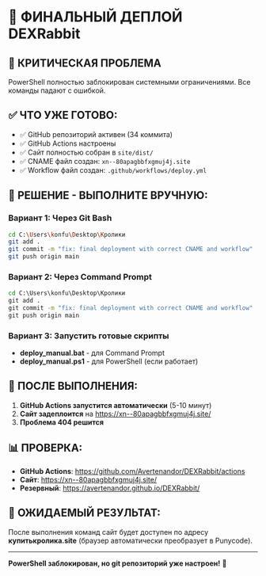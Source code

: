 # 🚀 ФИНАЛЬНЫЙ ДЕПЛОЙ DEXRabbit

## 🚨 КРИТИЧЕСКАЯ ПРОБЛЕМА
PowerShell полностью заблокирован системными ограничениями. Все команды падают с ошибкой.

## ✅ ЧТО УЖЕ ГОТОВО:
- ✅ GitHub репозиторий активен (34 коммита)
- ✅ GitHub Actions настроены
- ✅ Сайт полностью собран в `site/dist/`
- ✅ CNAME файл создан: `xn--80apagbbfxgmuj4j.site`
- ✅ Workflow файл создан: `.github/workflows/deploy.yml`

## 🎯 РЕШЕНИЕ - ВЫПОЛНИТЕ ВРУЧНУЮ:

### Вариант 1: Через Git Bash
```bash
cd C:\Users\konfu\Desktop\Кролики
git add .
git commit -m "fix: final deployment with correct CNAME and workflow"
git push origin main
```

### Вариант 2: Через Command Prompt
```cmd
cd C:\Users\konfu\Desktop\Кролики
git add .
git commit -m "fix: final deployment with correct CNAME and workflow"
git push origin main
```

### Вариант 3: Запустить готовые скрипты
- **deploy_manual.bat** - для Command Prompt
- **deploy_manual.ps1** - для PowerShell (если работает)

## 🔄 ПОСЛЕ ВЫПОЛНЕНИЯ:

1. **GitHub Actions запустится автоматически** (5-10 минут)
2. **Сайт задеплоится** на https://xn--80apagbbfxgmuj4j.site/
3. **Проблема 404 решится**

## 📊 ПРОВЕРКА:
- **GitHub Actions**: https://github.com/Avertenandor/DEXRabbit/actions
- **Сайт**: https://xn--80apagbbfxgmuj4j.site/
- **Резервный**: https://avertenandor.github.io/DEXRabbit/

## 🎯 ОЖИДАЕМЫЙ РЕЗУЛЬТАТ:
После выполнения команд сайт будет доступен по адресу **купитькролика.site** (браузер автоматически преобразует в Punycode).

---
**PowerShell заблокирован, но git репозиторий уже настроен!** 🚀